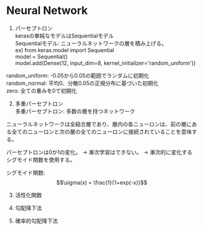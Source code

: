 # Neural Network  

1. パーセプトロン  
kerasの単純なモデルはSequentialモデル  
Sequentialモデル: ニューラルネットワークの層を積み上げる。  
ex)
    from keras.model import Sequential  
    model = Sequential()  
    model.add(Dense(12, input_dim=8, kernel_initializer='random_uniform'))  

random_uniform: -0.05から0.05の範囲でランダムに初期化  
random_normal: 平均0、分散0.05の正規分布に基づいた初期化   
zero: 全ての重みを0で初期化  

2. 多重パーセプトロン  
多重パーセプトロン: 多数の層を持つネットワーク  

ニューラルネットワークは全結合層であり、層内の各ニューロンは、前の層にある全てのニューロンと次の層の全てのニューロンに接続されていることを意味する。

パーセプトロンは0か1の変化。
→ 漸次学習はできない。
→ 漸次的に変化するシグモイド関数を使用する。

シグモイド関数: $$\sigma(x) = \frac{1}{1+exp(-x)}$$

3. 活性化関数  


4. 勾配降下法  


5. 確率的勾配降下法  



